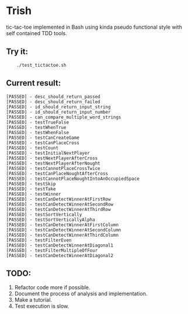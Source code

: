 # Trish

tic-tac-toe implemented in Bash using kinda pseudo functional style with self contained TDD tools.

## Try it:

```
    ./test_tictactoe.sh
```

## Current result:

```
[PASSED] - desc_should_return_passed
[PASSED] - desc_should_return_failed
[PASSED] - id_should_return_input_string
[PASSED] - id_should_return_input_number
[PASSED] - can_compare_multiple_word_strings
[PASSED] - testTrueFalse
[PASSED] - testWhenTrue
[PASSED] - testWhenFalse
[PASSED] - testCanCreateGame
[PASSED] - testCanPlaceCross
[PASSED] - testCount
[PASSED] - testInitialNextPlayer
[PASSED] - testNextPlayerAfterCross
[PASSED] - testNextPlayerAfterNought
[PASSED] - testCannotPlaceCrossTwice
[PASSED] - testCanPlaceNoughtAfterCross
[PASSED] - testCannotPlaceNoughtIntoAnOccupiedSpace
[PASSED] - testSkip
[PASSED] - testTake
[PASSED] - testWinner
[PASSED] - testCanDetectWinnerAtFirstRow
[PASSED] - testCanDetectWinnerAtSecondRow
[PASSED] - testCanDetectWinnerAtThirdRow
[PASSED] - testSortVertically
[PASSED] - testSortVerticallyAlpha
[PASSED] - testCanDetectWinnerAtFirstColumn
[PASSED] - testCanDetectWinnerAtSecondColumn
[PASSED] - testCanDetectWinnerAtThirdColumn
[PASSED] - testFilterEven
[PASSED] - testCanDetectWinnerAtDiagonal1
[PASSED] - testFilterMultipleOfFour
[PASSED] - testCanDetectWinnerAtDiagonal2
```

## TODO:

1. Refactor code more if possible.
1. Document the process of analysis and implementation.
1. Make a tutorial.
1. Test execution is slow.

